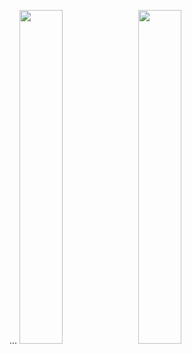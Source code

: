 ...
<img src="./you(blue).png" width="37%"></img>
<img src="./you(yellow).png" width="37%"></img>


